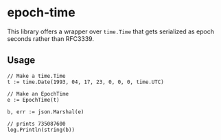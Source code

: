 # epoch-time
This library offers a wrapper over `time.Time` that gets serialized as epoch seconds
rather than RFC3339.

## Usage
```golang
// Make a time.Time
t := time.Date(1993, 04, 17, 23, 0, 0, 0, time.UTC)

// Make an EpochTime
e := EpochTime(t)

b, err := json.Marshal(e)

// prints 735087600
log.Println(string(b))
```
